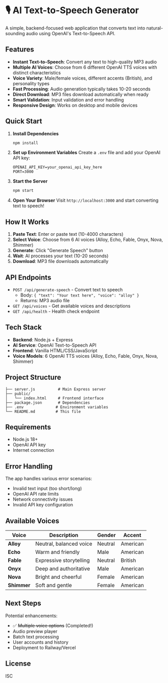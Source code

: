 # 🎙️ AI Text-to-Speech Generator

A simple, backend-focused web application that converts text into natural-sounding audio using OpenAI's Text-to-Speech API.

## Features

- **Instant Text-to-Speech**: Convert any text to high-quality MP3 audio
- **Multiple AI Voices**: Choose from 6 different OpenAI TTS voices with distinct characteristics
- **Voice Variety**: Male/female voices, different accents (British), and personality types
- **Fast Processing**: Audio generation typically takes 10-20 seconds
- **Direct Download**: MP3 files download automatically when ready
- **Smart Validation**: Input validation and error handling
- **Responsive Design**: Works on desktop and mobile devices

## Quick Start

1. **Install Dependencies**
   ```bash
   npm install
   ```

2. **Set up Environment Variables**
   Create a `.env` file and add your OpenAI API key:
   ```
   OPENAI_API_KEY=your_openai_api_key_here
   PORT=3000
   ```

3. **Start the Server**
   ```bash
   npm start
   ```

4. **Open Your Browser**
   Visit `http://localhost:3000` and start converting text to speech!

## How It Works

1. **Paste Text**: Enter or paste text (10-4000 characters)
2. **Select Voice**: Choose from 6 AI voices (Alloy, Echo, Fable, Onyx, Nova, Shimmer)
3. **Generate**: Click "Generate Speech" button
4. **Wait**: AI processes your text (10-20 seconds)
5. **Download**: MP3 file downloads automatically

## API Endpoints

- `POST /api/generate-speech` - Convert text to speech
  - Body: `{ "text": "Your text here", "voice": "alloy" }`
  - Returns: MP3 audio file
- `GET /api/voices` - Get available voices and descriptions
- `GET /api/health` - Health check endpoint

## Tech Stack

- **Backend**: Node.js + Express
- **AI Service**: OpenAI Text-to-Speech API
- **Frontend**: Vanilla HTML/CSS/JavaScript
- **Voice Models**: 6 OpenAI TTS voices (Alloy, Echo, Fable, Onyx, Nova, Shimmer)

## Project Structure

```
├── server.js          # Main Express server
├── public/
│   └── index.html     # Frontend interface
├── package.json       # Dependencies
├── .env              # Environment variables
└── README.md         # This file
```

## Requirements

- Node.js 18+
- OpenAI API key
- Internet connection

## Error Handling

The app handles various error scenarios:
- Invalid text input (too short/long)
- OpenAI API rate limits
- Network connectivity issues
- Invalid API key configuration

## Available Voices

| Voice | Description | Gender | Accent |
|-------|-------------|--------|---------|
| **Alloy** | Neutral, balanced voice | Neutral | American |
| **Echo** | Warm and friendly | Male | American |
| **Fable** | Expressive storytelling | Neutral | British |
| **Onyx** | Deep and authoritative | Male | American |
| **Nova** | Bright and cheerful | Female | American |
| **Shimmer** | Soft and gentle | Female | American |

## Next Steps

Potential enhancements:
- ✅ ~~Multiple voice options~~ (Completed!)
- Audio preview player
- Batch text processing
- User accounts and history
- Deployment to Railway/Vercel

## License

ISC